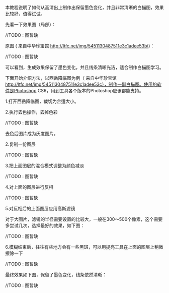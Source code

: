 本教程说明了如何从高清出上制作出保留墨色变化，并且非常清晰的白描图，效果比较好，值得试试。

先看一下效果图（局部）：

//TODO : 图暂缺

原图 \( 来自中华珍宝馆 http://ltfc.net/img/5451130487511e3c1adee53b\)：

//TODO : 图暂缺

可以看到，生成效果保留了墨色变化，并且线条清晰光洁，适合制作白描图学习。

下面开始介绍方法，以西岳降临图为例（ 来自中华珍宝馆 http://ltfc.net/img/5451130487511e3c1adee53c），制作一副白描图。使用的软件是Photoshop CS6，用到工具各个版本的Photoshop应该都能支持。

1.打开西岳降临图，裁切为合适大小。

2.执行去色操作，去掉色彩

//TODO : 图暂缺

去色后图片成为灰度图片。

2.复制一份图层

//TODO : 图暂缺

3.把上面图层的混合模式调整为颜色减淡

//TODO : 图暂缺

4.对上面的图层进行反相

//TODO : 图暂缺

5.对反相后的上面图层应用高斯滤镜

对于大图片，滤镜的半径需要设置的比较大，一般在300～500个像素，这个需要多尝试几次，选择最好的效果，如下图：

//TODO : 图暂缺

6.模糊结束后，往往有些地方会有一些黑斑，可以用提亮工具在上面的图层上稍微擦除一下

//TODO : 图暂缺

最终效果如下图，保留了墨色变化，线条依然清晰：

//TODO : 图暂缺

  


